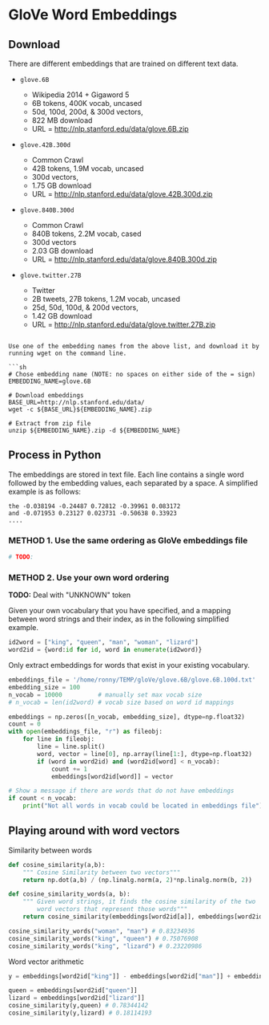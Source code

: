 # GloVe Word Embeddings

## Download
There are different embeddings that are trained on different text data.

- `glove.6B`
    - Wikipedia 2014 + Gigaword 5
    - 6B tokens, 400K vocab, uncased
    - 50d, 100d, 200d, & 300d vectors,
    - 822 MB download
    - URL = http://nlp.stanford.edu/data/glove.6B.zip

- `glove.42B.300d`
    - Common Crawl
    - 42B tokens, 1.9M vocab, uncased
    - 300d vectors,
    - 1.75 GB download
    - URL = http://nlp.stanford.edu/data/glove.42B.300d.zip

- `glove.840B.300d`
    - Common Crawl
    - 840B tokens, 2.2M vocab, cased
    - 300d vectors
    - 2.03 GB download
    - URL = http://nlp.stanford.edu/data/glove.840B.300d.zip

- `glove.twitter.27B`
    - Twitter
    - 2B tweets, 27B tokens, 1.2M vocab, uncased
    - 25d, 50d, 100d, & 200d vectors,
    - 1.42 GB download
    - URL = http://nlp.stanford.edu/data/glove.twitter.27B.zip
```

Use one of the embedding names from the above list, and download it by running wget on the command line.

```sh
# Chose embedding name (NOTE: no spaces on either side of the = sign)
EMBEDDING_NAME=glove.6B

# Download embeddings
BASE_URL=http://nlp.stanford.edu/data/
wget -c ${BASE_URL}${EMBEDDING_NAME}.zip

# Extract from zip file
unzip ${EMBEDDING_NAME}.zip -d ${EMBEDDING_NAME}
```

## Process in Python

The embeddings are stored in text file. Each line contains a single word followed by the embedding values, each separated by a space. A simplified example is as follows:

```
the -0.038194 -0.24487 0.72812 -0.39961 0.083172
and -0.071953 0.23127 0.023731 -0.50638 0.33923
....
```

### METHOD 1. Use the same ordering as GloVe embeddings file

```py
# TODO:
```


### METHOD 2. Use your own word ordering

**TODO:** Deal with "UNKNOWN" token

Given your own vocabulary that you have specified, and a mapping between word strings and their index, as in the following simplified example.

```py
id2word = ["king", "queen", "man", "woman", "lizard"]
word2id = {word:id for id, word in enumerate(id2word)}
```

Only extract embeddings for words that exist in your existing vocabulary.

```py
embeddings_file = '/home/ronny/TEMP/gloVe/glove.6B/glove.6B.100d.txt'
embedding_size = 100
n_vocab = 10000          # manually set max vocab size
# n_vocab = len(id2word) # vocab size based on word id mappings

embeddings = np.zeros([n_vocab, embedding_size], dtype=np.float32)
count = 0
with open(embeddings_file, "r") as fileobj:
    for line in fileobj:
        line = line.split()
        word, vector = line[0], np.array(line[1:], dtype=np.float32)
        if (word in word2id) and (word2id[word] < n_vocab):
            count += 1
            embeddings[word2id[word]] = vector

# Show a message if there are words that do not have embeddings
if count < n_vocab:
    print("Not all words in vocab could be located in embeddings file")
```


## Playing around with word vectors

Similarity between words

```py
def cosine_similarity(a,b):
    """ Cosine Similarity between two vectors"""
    return np.dot(a,b) / (np.linalg.norm(a, 2)*np.linalg.norm(b, 2))

def cosine_similarity_words(a, b):
    """ Given word strings, it finds the cosine similarity of the two
        word vectors that represent those words"""
    return cosine_similarity(embeddings[word2id[a]], embeddings[word2id[b]])

cosine_similarity_words("woman", "man") # 0.83234936
cosine_similarity_words("king", "queen") # 0.75076908
cosine_similarity_words("king", "lizard") # 0.23220986
```

Word vector arithmetic

```py
y = embeddings[word2id["king"]] - embeddings[word2id["man"]] + embeddings[word2id["woman"]]

queen = embeddings[word2id["queen"]]
lizard = embeddings[word2id["lizard"]]
cosine_similarity(y,queen) # 0.78344142
cosine_similarity(y,lizard) # 0.18114193
```
